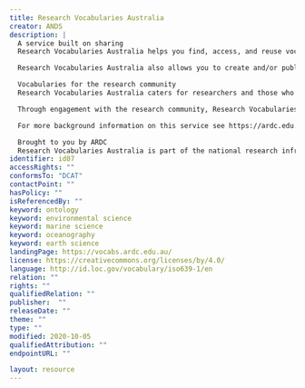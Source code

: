 ```yaml
---
title: Research Vocabularies Australia
creator: ANDS
description: |
  A service built on sharing
  Research Vocabularies Australia helps you find, access, and reuse vocabularies for research. Some vocabularies are hosted by the Australian Research Data Commons (ARDC) and can be accessed directly through Research Vocabularies Australia. Otherwise Research Vocabularies Australia provides a link to the vocabulary owner’s web page.

  Research Vocabularies Australia also allows you to create and/or publish a vocabulary as well as integrate an existing vocabulary into your own system.

  Vocabularies for the research community
  Research Vocabularies Australia caters for researchers and those who support, describe and discover research, including vocabulary managers, ontologists, data managers and librarians.

  Through engagement with the research community, Research Vocabularies Australia will grow to cover a broad spectrum of research fields - across sciences, social sciences, arts and humanities. Many of the vocabularies you can discover here are immediately accessible, either directly through Research Vocabularies Australia or via partners and publishers, and are free to use (subject to licence conditions).

  For more background information on this service see https://ardc.edu.au/services/research-vocabularies-australia/.

  Brought to you by ARDC
  Research Vocabularies Australia is part of the national research infrastructure operated by the Australian Research Data Commons (ARDC) to enable "more valuable data for Australian research". ARDC is supported by the Australian Government through the National Collaborative Research Infrastructure Strategy (NCRIS).
identifier: id07
accessRights: ""
conformsTo: "DCAT"
contactPoint: ""
hasPolicy: ""
isReferencedBy: ""
keyword: ontology
keyword: environmental science
keyword: marine science
keyword: oceanography
keyword: earth science
landingPage: https://vocabs.ardc.edu.au/
license: https://creativecommons.org/licenses/by/4.0/
language: http://id.loc.gov/vocabulary/iso639-1/en
relation: ""
rights: ""
qualifiedRelation: ""
publisher:  ""
releaseDate: ""
theme: ""
type: ""
modified: 2020-10-05
qualifiedAttribution: ""
endpointURL: ""

layout: resource
---
```


